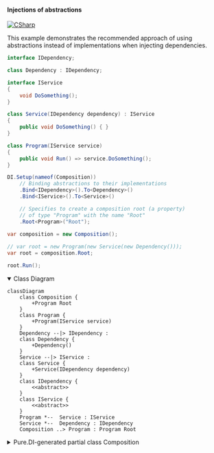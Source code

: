 #### Injections of abstractions

[![CSharp](https://img.shields.io/badge/C%23-code-blue.svg)](../tests/Pure.DI.UsageTests/Basics/InjectionsOfAbstractionsScenario.cs)

This example demonstrates the recommended approach of using abstractions instead of implementations when injecting dependencies.

```c#
interface IDependency;

class Dependency : IDependency;

interface IService
{
    void DoSomething();
}

class Service(IDependency dependency) : IService
{
    public void DoSomething() { }
}

class Program(IService service)
{
    public void Run() => service.DoSomething();
}

DI.Setup(nameof(Composition))
    // Binding abstractions to their implementations
    .Bind<IDependency>().To<Dependency>()
    .Bind<IService>().To<Service>()

    // Specifies to create a composition root (a property)
    // of type "Program" with the name "Root"
    .Root<Program>("Root");
        
var composition = new Composition();

// var root = new Program(new Service(new Dependency()));
var root = composition.Root;

root.Run();
```

<details open>
<summary>Class Diagram</summary>

```mermaid
classDiagram
	class Composition {
		+Program Root
	}
	class Program {
		+Program(IService service)
	}
	Dependency --|> IDependency : 
	class Dependency {
		+Dependency()
	}
	Service --|> IService : 
	class Service {
		+Service(IDependency dependency)
	}
	class IDependency {
		<<abstract>>
	}
	class IService {
		<<abstract>>
	}
	Program *--  Service : IService
	Service *--  Dependency : IDependency
	Composition ..> Program : Program Root
```

</details>

<details>
<summary>Pure.DI-generated partial class Composition</summary><blockquote>

```c#
partial class Composition
{
  private readonly Composition _rootM04D27di;

  public Composition()
  {
    _rootM04D27di = this;
  }

  internal Composition(Composition baseComposition)
  {
    _rootM04D27di = baseComposition._rootM04D27di;
  }

  public Program Root
  {
    [MethodImpl((MethodImplOptions)0x100)]
    get
    {
      return new Program(new Service(new Dependency()));
    }
  }

  public override string ToString()
  {
    return
      "classDiagram\n" +
        "  class Composition {\n" +
          "    +Program Root\n" +
        "  }\n" +
        "  class Program {\n" +
          "    +Program(IService service)\n" +
        "  }\n" +
        "  Dependency --|> IDependency : \n" +
        "  class Dependency {\n" +
          "    +Dependency()\n" +
        "  }\n" +
        "  Service --|> IService : \n" +
        "  class Service {\n" +
          "    +Service(IDependency dependency)\n" +
        "  }\n" +
        "  class IDependency {\n" +
          "    <<abstract>>\n" +
        "  }\n" +
        "  class IService {\n" +
          "    <<abstract>>\n" +
        "  }\n" +
        "  Program *--  Service : IService\n" +
        "  Service *--  Dependency : IDependency\n" +
        "  Composition ..> Program : Program Root";
  }

}
```

</blockquote></details>

